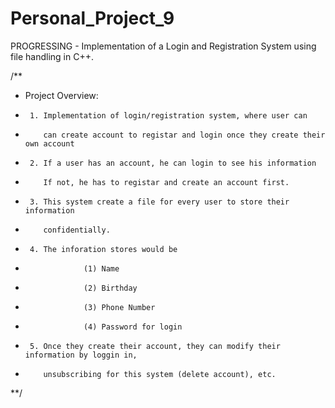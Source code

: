 # Personal_Project_9
PROGRESSING - Implementation of a Login and Registration System using file handling in C++.

/**
 *  Project Overview:
 *      1. Implementation of login/registration system, where user can
 *         can create account to registar and login once they create their own account
 *      2. If a user has an account, he can login to see his information
 *         If not, he has to registar and create an account first.
 *      3. This system create a file for every user to store their information 
 *         confidentially. 
 *      4. The inforation stores would be 
 *                  (1) Name
 *                  (2) Birthday
 *                  (3) Phone Number
 *                  (4) Password for login 
 *      5. Once they create their account, they can modify their information by loggin in,
 *         unsubscribing for this system (delete account), etc.
**/
